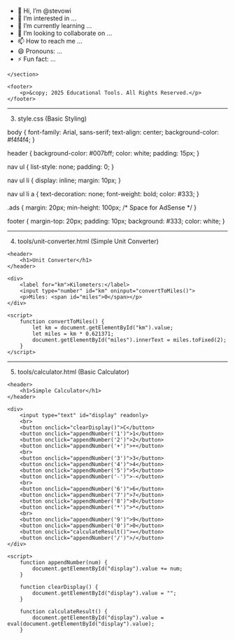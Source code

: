 - 👋 Hi, I’m @stevowi
- 👀 I’m interested in ...
- 🌱 I’m currently learning ...
- 💞️ I’m looking to collaborate on ...
- 📫 How to reach me ...
- 😄 Pronouns: ...
- ⚡ Fun fact: ...

<!---
Here’s a basic custom-built educational tools website with a unit converter (kilometers to miles) and a simple calculator. This is a starting point—you can expand it with more tools later.


---

1. Folder Structure

/educational-tools
   ├── index.html  (Main page)
   ├── style.css   (Styling)
   ├── script.js   (Interactive logic)
   ├── tools/
   │   ├── unit-converter.html (Unit conversion tool)
   │   ├── calculator.html (Basic calculator)
   ├── images/  (For icons and logos)


---

2. index.html (Main Page)

This page links to the tools and is optimized for AdSense.

<!DOCTYPE html>
<html lang="en">
<head>
    <meta charset="UTF-8">
    <meta name="viewport" content="width=device-width, initial-scale=1.0">
    <title>Free Online Educational Tools</title>
    <link rel="stylesheet" href="style.css">
</head>
<body>

    <header>
        <h1>Educational Tools</h1>
    </header>

    <nav>
        <ul>
            <li><a href="tools/unit-converter.html">Unit Converter</a></li>
            <li><a href="tools/calculator.html">Calculator</a></li>
        </ul>
    </nav>

    <section class="ads">
        <!-- Google AdSense Code Here -->
    </section>

    <footer>
        <p>&copy; 2025 Educational Tools. All Rights Reserved.</p>
    </footer>

</body>
</html>


---

3. style.css (Basic Styling)

body {
    font-family: Arial, sans-serif;
    text-align: center;
    background-color: #f4f4f4;
}

header {
    background-color: #007bff;
    color: white;
    padding: 15px;
}

nav ul {
    list-style: none;
    padding: 0;
}

nav ul li {
    display: inline;
    margin: 10px;
}

nav ul li a {
    text-decoration: none;
    font-weight: bold;
    color: #333;
}

.ads {
    margin: 20px;
    min-height: 100px; /* Space for AdSense */
}

footer {
    margin-top: 20px;
    padding: 10px;
    background: #333;
    color: white;
}


---

4. tools/unit-converter.html (Simple Unit Converter)

<!DOCTYPE html>
<html lang="en">
<head>
    <meta charset="UTF-8">
    <meta name="viewport" content="width=device-width, initial-scale=1.0">
    <title>Unit Converter</title>
    <link rel="stylesheet" href="../style.css">
</head>
<body>

    <header>
        <h1>Unit Converter</h1>
    </header>

    <div>
        <label for="km">Kilometers:</label>
        <input type="number" id="km" oninput="convertToMiles()">
        <p>Miles: <span id="miles">0</span></p>
    </div>

    <script>
        function convertToMiles() {
            let km = document.getElementById("km").value;
            let miles = km * 0.621371;
            document.getElementById("miles").innerText = miles.toFixed(2);
        }
    </script>

</body>
</html>


---

5. tools/calculator.html (Basic Calculator)

<!DOCTYPE html>
<html lang="en">
<head>
    <meta charset="UTF-8">
    <meta name="viewport" content="width=device-width, initial-scale=1.0">
    <title>Simple Calculator</title>
    <link rel="stylesheet" href="../style.css">
</head>
<body>

    <header>
        <h1>Simple Calculator</h1>
    </header>

    <div>
        <input type="text" id="display" readonly>
        <br>
        <button onclick="clearDisplay()">C</button>
        <button onclick="appendNumber('1')">1</button>
        <button onclick="appendNumber('2')">2</button>
        <button onclick="appendNumber('+')">+</button>
        <br>
        <button onclick="appendNumber('3')">3</button>
        <button onclick="appendNumber('4')">4</button>
        <button onclick="appendNumber('5')">5</button>
        <button onclick="appendNumber('-')">-</button>
        <br>
        <button onclick="appendNumber('6')">6</button>
        <button onclick="appendNumber('7')">7</button>
        <button onclick="appendNumber('8')">8</button>
        <button onclick="appendNumber('*')">*</button>
        <br>
        <button onclick="appendNumber('9')">9</button>
        <button onclick="appendNumber('0')">0</button>
        <button onclick="calculateResult()">=</button>
        <button onclick="appendNumber('/')">/</button>
    </div>

    <script>
        function appendNumber(num) {
            document.getElementById("display").value += num;
        }

        function clearDisplay() {
            document.getElementById("display").value = "";
        }

        function calculateResult() {
            document.getElementById("display").value = eval(document.getElementById("display").value);
        }
  
